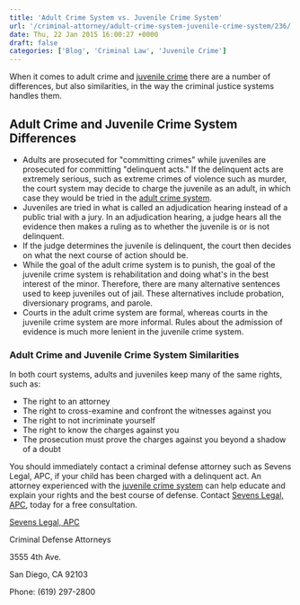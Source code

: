 ```yaml
---
title: 'Adult Crime System vs. Juvenile Crime System'
url: '/criminal-attorney/adult-crime-system-juvenile-crime-system/236/'
date: Thu, 22 Jan 2015 16:00:27 +0000
draft: false
categories: ['Blog', 'Criminal Law', 'Juvenile Crime']
---
```


When it comes to adult crime and [juvenile crime](https://www.sevenslegal.com/san-diego-juvenile-crime-lawyer/ "San Diego Juvenile Crime Lawyer") there are a number of differences, but also similarities, in the way the criminal justice systems handles them.

Adult Crime and Juvenile Crime System Differences
-------------------------------------------------

*   Adults are prosecuted for "committing crimes" while juveniles are prosecuted for committing "delinquent acts." If the delinquent acts are extremely serious, such as extreme crimes of violence such as murder, the court system may decide to charge the juvenile as an adult, in which case they would be tried in the [adult crime system](https://www.sevenslegal.com/san-diego-juvenile-crime-lawyer/ "San Diego Juvenile Crime Lawyer").
*   Juveniles are tried in what is called an adjudication hearing instead of a public trial with a jury. In an adjudication hearing, a judge hears all the evidence then makes a ruling as to whether the juvenile is or is not delinquent.
*   If the judge determines the juvenile is delinquent, the court then decides on what the next course of action should be.
*   While the goal of the adult crime system is to punish, the goal of the juvenile crime system is rehabilitation and doing what's in the best interest of the minor. Therefore, there are many alternative sentences used to keep juveniles out of jail. These alternatives include probation, diversionary programs, and parole.
*   Courts in the adult crime system are formal, whereas courts in the juvenile crime system are more informal. Rules about the admission of evidence is much more lenient in the juvenile crime system.

### Adult Crime and Juvenile Crime System Similarities

In both court systems, adults and juveniles keep many of the same rights, such as:

*   The right to an attorney
*   The right to cross-examine and confront the witnesses against you
*   The right to not incriminate yourself
*   The right to know the charges against you
*   The prosecution must prove the charges against you beyond a shadow of a doubt

You should immediately contact a criminal defense attorney such as Sevens Legal, APC, if your child has been charged with a delinquent act. An attorney experienced with the [juvenile crime system](https://www.sevenslegal.com/san-diego-juvenile-crime-lawyer/ "San Diego Juvenile Crime Lawyer") can help educate and explain your rights and the best course of defense. Contact [Sevens Legal, APC](https://www.sevenslegal.com/ "Sevens Legal, APC"), today for a free consultation.

[Sevens Legal, APC](https://www.sevenslegal.com/ "Sevens Legal, APC")

Criminal Defense Attorneys

3555 4th Ave.

San Diego, CA 92103

Phone: (619) 297-2800